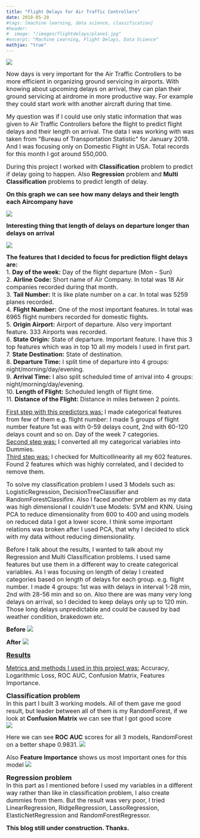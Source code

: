 ```yaml
---
title: "Flight Delays for Air Traffic Controllers"
date: 2018-05-28
#tags: [machine learning, data science, classification]
#header:
#  image: "/images/flightdelays/plane1.jpg"
#excerpt: "Machine Learning, Flight Delays, Data Science"
mathjax: "true"
---
```

<img src="/images/flightdelays/plane.jpg">

<font size="3">Now days is very important for the Air Traffic Controllers to be more efficient in organizing ground servicing in airports. With knowing about upcoming delays on arrival, they can plan their ground servicing at airdrome in more productive way. For example they could start work with another aircraft during that time.</font>
<p>
<p>
<font size="3">My question was if I could use only static information that was given to Air Traffic Controllers before the flight to predict flight delays and their length on arrival. The data I was working with was taken from "Bureau of Transportation Statistic" for January 2018. And I was focusing only on Domestic Flight in USA. Total records for this month I got around 550,000.</font>
<p>
<font size="3">During this project I worked with <b>Classification</b> problem to predict if delay going to happen. Also <b>Regression</b> problem and <b>Multi Classification</b> problems to predict length of delay. 
<p>
<p>
<b>On this graph we can see how many delays and their length each Aircompany have</b>
<p>
<img src="/images/flightdelays/del1.png">
<p>
<p>
<b>Interesting thing that length of delays on departure longer than delays on arrival</b>
<p>
<img src="/images/flightdelays/del2.png">
<p>
<font size="3"><b>The features that I decided to focus for prediction flight delays are:</b>
<br>
<font size="3">1. <b>Day of the week:</b> Day of the flight departure (Mon - Sun)
<br>
<font size="3">2. <b>Airline Code:</b> Short name of Air Company. In total was 18 Air companies recorded during that month.
<br>
<font size="3">3. <b>Tail Number:</b> It is like plate number on a car. In total was 5259 planes recorded.
<br>
<font size="3">4. <b>Flight Number:</b> One of the most important features. In total was 6965 flight numbers recorded for domestic flights.
<br>
<font size="3">5. <b>Origin Airport:</b> Airport of departure. Also very important feature. 333 Airports was recorded.
<br>
<font size="3">6. <b>State Origin:</b> State of departure. Important feature. I have this 3 top features which was in top 10 all my models I used in first part. 
<br>
<font size="3">7. <b>State Destination:</b> State of destination.
<br>
<font size="3">8. <b>Departure Time:</b> I split time of departure into 4 groups: night/morning/day/evening.
<br>
<font size="3">9. <b>Arrival Time:</b> I also split scheduled time of arrival into 4 groups: night/morning/day/evening.
<br>
<font size="3">10. <b>Length of Flight:</b> Scheduled length of flight time.
<br>
<font size="3">11. <b>Distance of the Flight:</b> Distance in miles between 2 points.
<p>
<font size="3"><u>First step with this predictors was:</u> I made categorical features from few of them e.g. flight number: I made 5 groups of flight number feature 1st was with 0-59 delays count, 2nd with 60-120 delays count and so on. Day of the week 7 categories.
<br>
<font size="3"><u>Second step was:</u> I converted all my categorical variables into Dummies. 
<br>
<font size="3"><u>Third step was:</u> I checked for Multicollinearity all my 602 features. Found 2 features which was highly correlated, and I decided to remove them.
<p>
<font size="3">To solve my classification problem I used 3 Models such as: LogisticRegression, DecisionTreeClassifier and RandomForestClassifire. Also I faced another problem as my data was high dimensional I couldn't use Models: SVM and KNN. Using PCA to reduce dimensionality from 600 to 400 and using models on reduced data I got a lower score. I think some important relations was broken after I used PCA, that why I decided to stick with my data without reducing dimensionality.
<p>
<font size="3">Before I talk about the results, I wanted to talk about my Regression and Multi Classification problems. I used same features but use them in a different way to create categorical variables. As I was focusing on length of delay I created categories based on length of delays for each group. e.g. flight number. I made 4 groups: 1st was with delays in interval 1-28 min, 2nd with 28-56 min and so on. Also there are was many very long delays on arrival, so I decided to keep delays only up to 120 min. Those long delays unpredictable and could be caused by bad weather condition, brakedown etc.
<p>
<b>Before</b>
<img src="/images/flightdelays/box1.jpg">
<p>
<b>After</b>
<img src="/images/flightdelays/box2.jpg">
<p>
<font size="4"><b><u>Results</u></b>
<p>
<font size="3"><u>Metrics and methods I used in this project was:</u> Accuracy, Logarithmic Loss, ROC AUC, Confusion Matrix, Features Importance.
<p>
<font size="4"><b>Classification problem</b>
<br>
<font size="3">In this part I built 3 working models. All of them gave me good result, but leader between all of them is my RandomForest, if we look at <b>Confusion Matrix</b> we can see that I got good score
<br>
<img src="/images/flightdelays/cm1.png">
<p>
Here we can see <b>ROC AUC</b> scores for all 3 models, RandomForest on a better shape 0.9831. 
<img src="/images/flightdelays/roc.png">
<p>
Also <b>Feature Importance</b> shows us most important ones for this model
<img src="/images/flightdelays/fi.png">
<p>
<font size="4"><b>Regression problem</b>
<br>
<font size="3">In this part as I mentioned before I used my variables in a different way rather than like in classification problem, I also create dummies from them. But the result was very poor, I tried LinearRegression, RidgeRegression, LassoRegression, ElasticNetRegression and RandomForestRegressor. 



<p>
<p>
<b>This blog still under construction. Thanks.</b>


